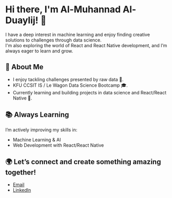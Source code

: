 # Hi there, I'm Al-Muhannad Al-Duaylij! 👋

I have a deep interest in machine learning and enjoy finding creative solutions to challenges through data science.  
I'm also exploring the world of React and React Native development, and I’m always eager to learn and grow.

## 🌟 About Me
- I enjoy tackling challenges presented by raw data 🧩.  
- KFU CCSIT IS / Le Wagon Data Science Bootcamp 🎓.  
- Currently learning and building projects in data science and React/React Native 🚀.  

## 📚 Always Learning
I’m actively improving my skills in:  
- Machine Learning & AI  
- Web Development with React/React Native  

## 🌍 Let’s connect and create something amazing together!
- [Email](mailto:almohandfawzi@gmail.com)  
- [LinkedIn](https://www.linkedin.com/in/almuhannad-alduaylij-6312aa226/)  





